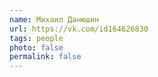 ```yaml
---
name: Михаил Данюшин
url: https://vk.com/id164626830
tags: people
photo: false
permalink: false
---
```


